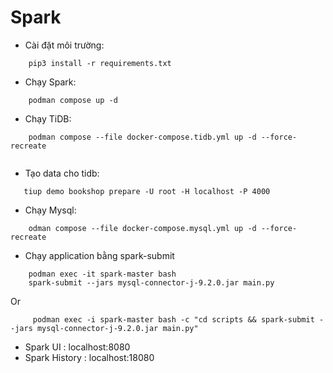 # Spark

* Cài đặt môi trường:

```
    pip3 install -r requirements.txt
```

* Chạy Spark:

```
    podman compose up -d
```
* Chạy TiDB:
```
    podman compose --file docker-compose.tidb.yml up -d --force-recreate
    
```
* Tạo data cho tidb:
```
   tiup demo bookshop prepare -U root -H localhost -P 4000 
```
* Chạy Mysql:
```
    odman compose --file docker-compose.mysql.yml up -d --force-recreate
```
* Chạy application bằng spark-submit
```
    podman exec -it spark-master bash 
    spark-submit --jars mysql-connector-j-9.2.0.jar main.py
```
Or
```
     podman exec -i spark-master bash -c "cd scripts && spark-submit --jars mysql-connector-j-9.2.0.jar main.py"
```
* Spark UI : localhost:8080
* Spark History : localhost:18080